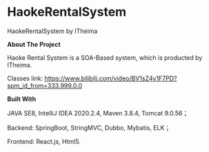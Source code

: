 # HaokeRentalSystem

HaokeRentalSystem by ITheima

**About The Project**

Haoke Rental System is a SOA-Based system, which is producted by ITheima. 

Classes link: https://www.bilibili.com/video/BV1sZ4y1F7PD?spm_id_from=333.999.0.0

**Built With**

JAVA SE8, IntelliJ IDEA 2020.2.4, Maven 3.8.4, Tomcat 9.0.56；

Backend: SpringBoot, StringMVC, Dubbo, Mybatis, ELK；

Frontend: React.js, Html5.


